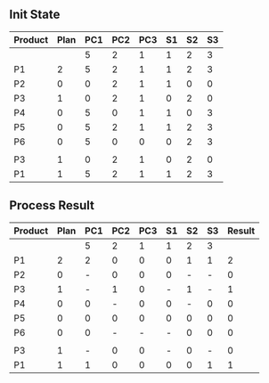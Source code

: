 ## Init State
| Product | Plan | PC1 | PC2 | PC3 | S1 | S2 | S3 |
|---------|------|-----|-----|-----|----|----|----|
|         |      | 5   | 2   | 1   | 1  | 2  | 3  |
| P1      | 2    | 5   | 2   | 1   | 1  | 2  | 3  |
| P2      | 0    | 0   | 2   | 1   | 1  | 0  | 0  |
| P3      | 1    | 0   | 2   | 1   | 0  | 2  | 0  |
| P4      | 0    | 5   | 0   | 1   | 1  | 0  | 3  |
| P5      | 0    | 5   | 2   | 1   | 1  | 2  | 3  |
| P6      | 0    | 5   | 0   | 0   | 0  | 2  | 3  |
||
| P3      | 1    | 0   | 2   | 1   | 0  | 2  | 0  |
| P1      | 1    | 5   | 2   | 1   | 1  | 2  | 3  |

## Process Result
| Product | Plan | PC1 | PC2 | PC3 | S1 | S2 | S3 | Result |
|---------|------|-----|-----|-----|----|----|----|--------|
|         |      | 5   | 2   | 1   | 1  | 2  | 3  |        |
| P1      | 2    | 2   | 0   | 0   | 0  | 1  | 1  | 2      |
| P2      | 0    | -   | 0   | 0   | 0  | -  | -  | 0      |
| P3      | 1    | -   | 1   | 0   | -  | 1  | -  | 1      |
| P4      | 0    | 0   | -   | 0   | 0  | -  | 0  | 0      |
| P5      | 0    | 0   | 0   | 0   | 0  | 0  | 0  | 0      |
| P6      | 0    | 0   | -   | -   | -  | 0  | 0  | 0      |
||
| P3      | 1    | -   | 0   | 0   | -  | 0  | -  | 0      |
| P1      | 1    | 1   | 0   | 0   | 0  | 0  | 1  | 1      |

